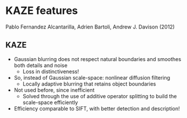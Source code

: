 # KAZE features
Pablo Fernandez Alcantarilla, Adrien Bartoli, Andrew J. Davison (2012)

## KAZE
- Gaussian blurring does not respect natural boundaries and smoothes both details and noise
	- Loss in distinctiveness!
- So, instead of Gaussian scale-space: nonlinear diffusion filtering
	- Locally adaptive blurring that retains object boundaries
- Not used before, since inefficient
	- Solved through the use of additive operator splitting to build the scale-space efficiently
- Efficiency comparable to SIFT, with better detection and description!